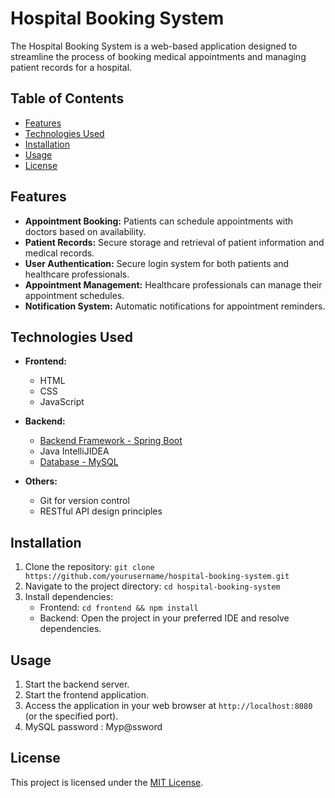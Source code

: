 # Hospital Booking System

The Hospital Booking System is a web-based application designed to streamline the process of booking medical appointments and managing patient records for a hospital.

## Table of Contents
- [Features](#features)
- [Technologies Used](#technologies-used)
- [Installation](#installation)
- [Usage](#usage)
- [License](#license)

## Features
- **Appointment Booking:** Patients can schedule appointments with doctors based on availability.
- **Patient Records:** Secure storage and retrieval of patient information and medical records.
- **User Authentication:** Secure login system for both patients and healthcare professionals.
- **Appointment Management:** Healthcare professionals can manage their appointment schedules.
- **Notification System:** Automatic notifications for appointment reminders.

## Technologies Used
- **Frontend:**
  - HTML
  - CSS
  - JavaScript

- **Backend:**
  - [Backend Framework - Spring Boot](https://spring.io/projects/spring-boot)
  - Java IntelliJIDEA
  - [Database - MySQL](https://www.mysql.com/)

- **Others:**
  - Git for version control
  - RESTful API design principles

## Installation
1. Clone the repository: `git clone https://github.com/yourusername/hospital-booking-system.git`
2. Navigate to the project directory: `cd hospital-booking-system`
3. Install dependencies:
   - Frontend: `cd frontend && npm install`
   - Backend: Open the project in your preferred IDE and resolve dependencies.

## Usage
1. Start the backend server.
2. Start the frontend application.
3. Access the application in your web browser at `http://localhost:8080` (or the specified port).
4. MySQL password : Myp@ssword

## License
This project is licensed under the [MIT License](LICENSE).
